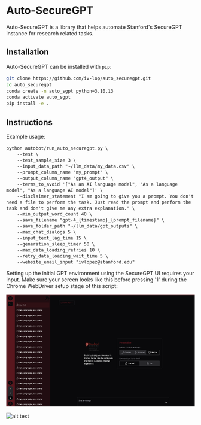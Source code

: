 # Auto-SecureGPT

Auto-SecureGPT is a library that helps automate Stanford's SecureGPT instance for research related tasks.

## Installation
Auto-SecureGPT can be installed with `pip`:
```bash
git clone https://github.com/iv-lop/auto_securegpt.git
cd auto_securegpt
conda create -n auto_sgpt python=3.10.13
conda activate auto_sgpt
pip install -e .
```

## Instructions
Example usage:
```
python autobot/run_auto_securegpt.py \
    --test \
    --test_sample_size 3 \
    --input_data_path "~/llm_data/my_data.csv" \
    --prompt_column_name "my_prompt" \
    --output_column_name "gpt4_output" \
    --terms_to_avoid '["As an AI language model", "As a language model", "As a language AI model"]' \
    --disclaimer_statement "I am going to give you a prompt. You don't need a file to perform the task. Just read the prompt and perform the task and don't give me any extra explanation." \
    --min_output_word_count 40 \
    --save_filename "gpt-4_{timestamp}_{prompt_filename}" \
    --save_folder_path "~/llm_data/gpt_outputs" \
    --max_chat_dialogs 5 \
    --input_text_lag_time 15 \
    --generation_sleep_timer 50 \
    --max_data_loading_retries 10 \
    --retry_data_loading_wait_time 5 \
    --website_email_input "ivlopez@stanford.edu"
```

Setting up the initial GPT environment using the SecureGPT UI requires your input. Make sure your screen looks like this before pressing '1' during the Chrome WebDriver setup stage of this script:
<p align="center">
  <img src="figures/chrome_setup.png" height="300">
</p>

![alt text](image.png)